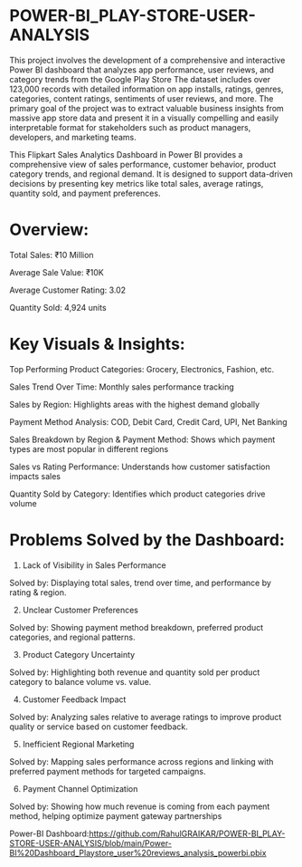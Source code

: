 # POWER-BI_PLAY-STORE-USER-ANALYSIS
This project involves the development of a comprehensive and interactive Power BI dashboard that analyzes app performance, user reviews, and category trends from the Google Play Store The dataset includes over 123,000 records with detailed information on app installs, ratings, genres, categories, content ratings, sentiments of user reviews, and more.
The primary goal of the project was to extract valuable business insights from massive app store data and present it in a visually compelling and easily interpretable format for stakeholders such as product managers, developers, and marketing teams.


This Flipkart Sales Analytics Dashboard in Power BI provides a comprehensive view of sales performance, customer behavior, product category trends, and regional demand. It is designed to support data-driven decisions by presenting key metrics like total sales, average ratings, quantity sold, and payment preferences.



# Overview:

Total Sales: ₹10 Million

Average Sale Value: ₹10K

Average Customer Rating: 3.02

Quantity Sold: 4,924 units


# Key Visuals & Insights:

Top Performing Product Categories: Grocery, Electronics, Fashion, etc.

Sales Trend Over Time: Monthly sales performance tracking

Sales by Region: Highlights areas with the highest demand globally

Payment Method Analysis: COD, Debit Card, Credit Card, UPI, Net Banking

Sales Breakdown by Region & Payment Method: Shows which payment types are most popular in different regions

Sales vs Rating Performance: Understands how customer satisfaction impacts sales

Quantity Sold by Category: Identifies which product categories drive volume



# Problems Solved by the Dashboard:

1. Lack of Visibility in Sales Performance

Solved by: Displaying total sales, trend over time, and performance by rating & region.



2. Unclear Customer Preferences

Solved by: Showing payment method breakdown, preferred product categories, and regional patterns.



3. Product Category Uncertainty

Solved by: Highlighting both revenue and quantity sold per product category to balance volume vs. value.



4. Customer Feedback Impact

Solved by: Analyzing sales relative to average ratings to improve product quality or service based on customer feedback.



5. Inefficient Regional Marketing

Solved by: Mapping sales performance across regions and linking with preferred payment methods for targeted campaigns.



6. Payment Channel Optimization

Solved by: Showing how much revenue is coming from each payment method, helping optimize payment gateway partnerships


Power-BI Dashboard:https://github.com/RahulGRAIKAR/POWER-BI_PLAY-STORE-USER-ANALYSIS/blob/main/Power-BI%20Dashboard_Playstore_user%20reviews_analysis_powerbi.pbix
